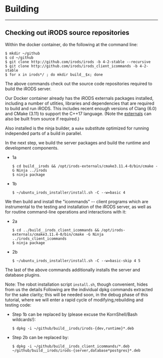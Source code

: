 # Building

---

## Checking out iRODS source repositories

Within the docker container, do the following at the command line:

```
$ mkdir ~/github
$ cd ~/github
$ git clone http://github.com/irods/irods -b 4-2-stable --recursive
$ git clone http://github.com/irods/irods_client_icommands -b 4-2-stable
$ for x in irods*/ ; do mkdir build__$x; done
```

The above commands check out the source code repositories required to build the iRODS server.

Our Docker container already has the iRODS externals packages installed, including a number of utlities, libraries and
dependencies that are required to build and run iRODS.  This includes recent enough versions of Clang (6.0) and
CMake (3.11) to support the C++17 language.  (Note the [externals](http://github.com/irods/externals) can also be built
from source if required.)

Also installed is the ninja builder, a `make` substitute optimized for running independed parts of a build in parallel.

In the next step, we build the server packages and build the runtime and development components.

  - 1a
    ```
    $ cd build__irods && /opt/irods-externals/cmake3.11.4-0/bin/cmake -G Ninja ../irods
    $ ninja package
    ```
  - 1b
    ```
    $ ~/ubuntu_irods_installer/install.sh -C --w=basic 4
    ```

We then build and install the "icommands" -- client programs which are instrumental to the testing and installation of the iRODS server,
as well as for routine command-line operations and interactions with it:

  - 2a
    ```
    $ cd ../build__irods_client_icommands && /opt/irods-externals/cmake3.11.4-0/bin/cmake -G Ninja ../irods_client_icommands
    $ ninja package
    ```
  - 2b
    ```
    $ ~/ubuntu_irods_installer/install.sh -C --w=basic-skip 4 5
    ```

The last of the above commands additionally installs the server and database plugins.

Note: The robot installation script `install.sh`, though convenient, hides from us the details
Following are the individual dpkg commands extracted for the sake clarity;
this will be needed soon, in the debug phase of this tutorial, where we will enter a rapid cycle of modifying,rebuilding and testing code:

  * Step 1b can be replaced by (please excuse the KornShell/Bash wildcards!):
    ```
    $ dpkg -i ~/github/build__irods/irods-{dev,runtime}*.deb
    ```

  * Step 2b can be replaced by:
    ```
    $ dpkg -i ~/github/build__irods_client_icommands/*.deb ~/github/build__irods/irods-{server,database*postgres}*.deb
    ```
